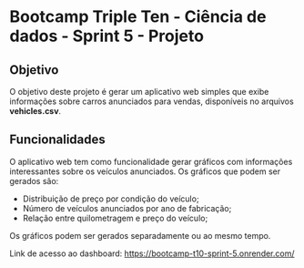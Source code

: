# Bootcamp Triple Ten - Ciência de dados - Sprint 5 - Projeto

## Objetivo

O objetivo deste projeto é gerar um aplicativo web simples que exibe informações sobre carros anunciados para vendas, disponíveis no arquivos **vehicles.csv**.

## Funcionalidades

O aplicativo web tem como funcionalidade gerar gráficos com informações interessantes sobre os veículos anunciados. Os gráficos que podem ser gerados são:
- Distribuição de preço por condição do veículo;
- Número de veículos anunciados por ano de fabricação;
- Relação entre quilometragem e preço do veículo;

Os gráficos podem ser gerados separadamente ou ao mesmo tempo.

Link de acesso ao dashboard: https://bootcamp-t10-sprint-5.onrender.com/